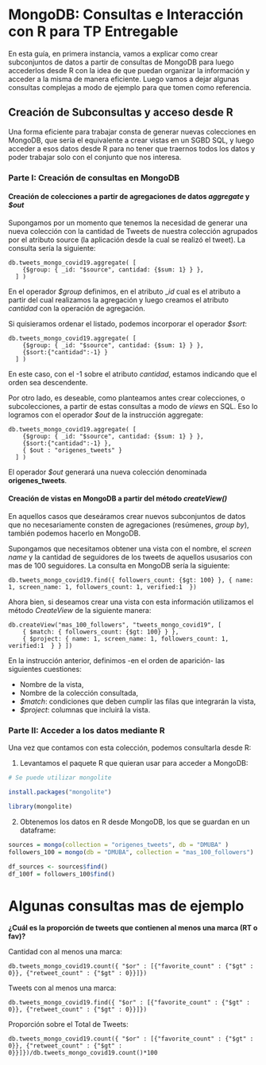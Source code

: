 # MongoDB: Consultas e Interacción con R para TP Entregable

En esta guía, en primera instancia, vamos a explicar como crear subconjuntos de datos a partir de consultas de MongoDB para luego accederlos desde R con la idea de que puedan organizar la información y acceder a la misma de manera eficiente. Luego vamos a dejar algunas consultas complejas a modo de ejemplo para que tomen como referencia.

## Creación de Subconsultas y acceso desde R

Una forma eficiente para trabajar consta de generar nuevas colecciones en MongoDB, que sería el equivalente a crear vistas en un SGBD SQL, y luego acceder a esos datos desde R para no tener que traernos todos los datos y poder trabajar solo con el conjunto que nos interesa.

### Parte I: Creación de consultas en MongoDB

#### Creación de colecciones a partir de agregaciones de datos _aggregate_ y _$out_
Supongamos por un momento que tenemos la necesidad de generar una nueva colección con la cantidad de Tweets de nuestra colección agrupados por el atributo source (la aplicación desde la cual se realizó el tweet).
La consulta sería la siguiente:
```mongodb
db.tweets_mongo_covid19.aggregate( [
    {$group: { _id: "$source", cantidad: {$sum: 1} } },
  ] )
```
En el operador _$group_ definimos, en el atributo __id_ cual es el atributo a partir del cual realizamos la agregación y luego creamos el atributo _cantidad_ con la operación de agregación.

Si quisieramos ordenar el listado, podemos incorporar el operador _$sort_:
```mongodb
db.tweets_mongo_covid19.aggregate( [
    {$group: { _id: "$source", cantidad: {$sum: 1} } },
    {$sort:{"cantidad":-1} }
  ] )
```

En este caso, con el -1 sobre el atributo _cantidad_, estamos indicando que el orden sea descendente.

Por otro lado, es deseable, como planteamos antes crear colecciones, o subcolecciones, a partir de estas consultas a modo de _views_ en SQL. Eso lo logramos con el operador _$out_ de la instrucción aggregate:
```mongodb
db.tweets_mongo_covid19.aggregate( [
    {$group: { _id: "$source", cantidad: {$sum: 1} } },
    {$sort:{"cantidad":-1} },
    { $out : "origenes_tweets" }
  ] )
```

El operador _$out_ generará una nueva colección denominada __origenes_tweets__.

#### Creación de vistas en MongoDB a partir del método _createView()_

En aquellos casos que deseáramos crear nuevos subconjuntos de datos que no necesariamente consten de agregaciones (resúmenes, _group by_), también podemos hacerlo en MongoDB.

Supongamos que necesitamos obtener una vista con el nombre, el _screen name_ y la cantidad de seguidores de los tweets de aquellos ususarios con mas de 100 seguidores. La consulta en MongoDB sería la siguiente:
```mongodb
db.tweets_mongo_covid19.find({ followers_count: {$gt: 100} }, { name: 1, screen_name: 1, followers_count: 1, verified:1  })
```

Ahora bien, si deseamos crear una vista con esta información utilizamos el método _CreateView_ de la siguiente manera:
```mongodb
db.createView("mas_100_followers", "tweets_mongo_covid19", [ 
    { $match: { followers_count: {$gt: 100} } }, 
    { $project: { name: 1, screen_name: 1, followers_count: 1, verified:1  } } ])
```

En la instrucción anterior, definimos -en el orden de aparición- las siguientes cuestiones:
- Nombre de la vista,
- Nombre de la colección consultada,
- _$match_: condiciones que deben cumplir las filas que integrarán la vista,
- _$project_: columnas que incluirá la vista.


### Parte II: Acceder a los datos mediante R

Una vez que contamos con esta colección, podemos consultarla desde R:

1. Levantamos el paquete R que quieran usar para acceder a MongoDB:
```R
# Se puede utilizar mongolite

install.packages("mongolite")

library(mongolite)
```

2. Obtenemos los datos en R desde MongoDB, los que se guardan en un dataframe:
```R
sources = mongo(collection = "origenes_tweets", db = "DMUBA" )
followers_100 = mongo(db = "DMUBA", collection = "mas_100_followers")

df_sources <- sources$find()
df_100f = followers_100$find()
```

# Algunas consultas mas de ejemplo

__¿Cuál es la proporción de tweets que contienen al menos una marca (RT o fav)?__

Cantidad con al menos una marca:
```mongodb
db.tweets_mongo_covid19.count({ "$or" : [{"favorite_count" : {"$gt" : 0}}, {"retweet_count" : {"$gt" : 0}}]})
```

Tweets con al menos una marca:
```mongodb
db.tweets_mongo_covid19.find({ "$or" : [{"favorite_count" : {"$gt" : 0}}, {"retweet_count" : {"$gt" : 0}}]})
```

Proporción sobre el Total de Tweets:
```mongodb
db.tweets_mongo_covid19.count({ "$or" : [{"favorite_count" : {"$gt" : 0}}, {"retweet_count" : {"$gt" : 0}}]})/db.tweets_mongo_covid19.count()*100
```
